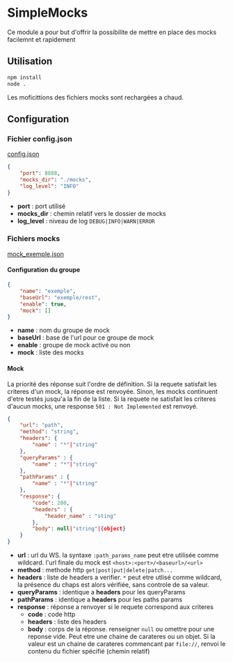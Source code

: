# SimpleMocks

Ce module a pour but d'offrir la possibilite de mettre en place des mocks facilemnt et rapidement

## Utilisation

```cmd
npm install
node .
```

Les moficittions des fichiers mocks sont rechargées a chaud.

## Configuration
### Fichier config.json

[config.json](config.json)

```json
{
    "port": 8888,
    "mocks_dir": "./mocks",
    "log_level": "INFO"
}
```
* __port__ : port utilisé
* __mocks_dir__ : chemin relatif vers le dossier de mocks
* __log_level__ : niveau de log `DEBUG|INFO|WARN|ERROR`

### Fichiers mocks

[mock_exemple.json](mocks_exemples/exemple1.json)

#### Configuration du groupe
```json
{
    "name": "exemple",
    "baseUrl": "exemple/rest",
    "enable": true,
    "mock": []
}
```
* __name__ : nom du groupe de mock
* __baseUrl__ : base de l'url pour ce groupe de mock
* __enable__ : groupe de mock activé ou non
* __mock__ : liste des mocks

#### Mock

La priorité des réponse suit l'ordre de définition. Si la requete satisfait les criteres d'un mock, la réponse est renvoyée. Sinon, les mocks continuent d'etre testés jusqu'a la fin de la liste. Si la requete ne satisfait les criteres d'aucun mocks, une response `501 : Not Implemented` est renvoyé.

```json
{
    "url": "path",
    "method": "string",
    "headers": {
        "name" : "*"|"string"
    },
    "queryParams" : {
        "name" : "*"|"string"
    },
    "pathParams" : {
        "name" : "*"|"string"
    },
    "response": {
        "code": 200,
        "headers" : {
            "header_name" : "sting"
        },
        "body": null|"string"|{object}
    }    
}
```

* __url__ : url du WS. la syntaxe `:path_params_name` peut etre utilisée comme wildcard. l'url finale du mock est `<host>:<port>/<baseurl>/<url>`
* __method__ : methode http `get|post|put|delete|patch...`
* __headers__ : liste de headers a verifier. `*` peut etre utlisé comme wildcard, la présence du chaps est alors vérifiée, sans controle de sa valeur.
* __queryParams__ : identique a __headers__ pour les queryParams
* __pathParams__ : identique a __headers__ pour les paths params
* __response__ : réponse a renvoyer si le requete correspond aux criteres
    * __code__ : code http
    * __headers__ : liste des headers
    * __body__ : corps de la réponse. renseigner `null` ou omettre pour une reponse vide. Peut etre une chaine de carateres ou un objet. Si la valeur est un chaine de carateres commencant par `file://`, renvoi le contenu du fichier spécifié (chemin relatif)
